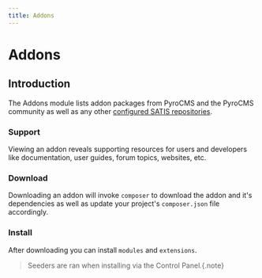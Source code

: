 ```yaml
---
title: Addons
---
```


# Addons

<div class="documentation__toc"></div>

## Introduction

The Addons module lists addon packages from PyroCMS and the PyroCMS community as well as any other [configured SATIS repositories](../the-basics/repositories#adding-repositories).

### Support

Viewing an addon reveals supporting resources for users and developers like documentation, user guides, forum topics, websites, etc. 


### Download

Downloading an addon will invoke `composer` to download the addon and it's dependencies as well as update your project's `composer.json` file accordingly.


### Install

After downloading you can install `modules` and `extensions`.

> Seeders are ran when installing via the Control Panel.{.note} 

